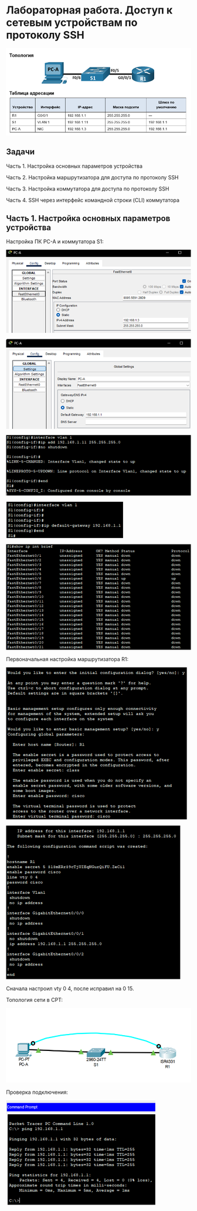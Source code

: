 # Лабораторная работа. Доступ к сетевым устройствам по протоколу SSH

![alt text](https://raw.githubusercontent.com/rpv101101/OTUS-homework/main/lab5/IMG/0_%D0%A2%D0%BE%D0%BF%D0%BE%D0%BB%D0%BE%D0%B3%D0%B8%D1%8F.png)

## Задачи
Часть 1. Настройка основных параметров устройства

Часть 2. Настройка маршрутизатора для доступа по протоколу SSH

Часть 3. Настройка коммутатора для доступа по протоколу SSH

Часть 4. SSH через интерфейс командной строки (CLI) коммутатора

## Часть 1. Настройка основных параметров устройства

Настройка ПК PC-A и коммутатора S1:

![alt text](https://raw.githubusercontent.com/rpv101101/OTUS-homework/main/lab5/IMG/1_%D0%9D%D0%B0%D1%81%D1%82%D1%80%D0%BE%D0%B9%D0%BA%D0%B0_PCA_1.png)

![alt text](https://raw.githubusercontent.com/rpv101101/OTUS-homework/main/lab5/IMG/2_%D0%9D%D0%B0%D1%81%D1%82%D1%80%D0%BE%D0%B9%D0%BA%D0%B0_PCA_2.png)

![alt text](https://raw.githubusercontent.com/rpv101101/OTUS-homework/main/lab5/IMG/3_conf_vlan_1.png)

![alt text](https://raw.githubusercontent.com/rpv101101/OTUS-homework/main/lab5/IMG/4_conf_def_gateway.png)

![alt text](https://raw.githubusercontent.com/rpv101101/OTUS-homework/main/lab5/IMG/5_show_ip_brief.png)

Первоначальная настройка маршрутизатора R1:

![alt text](https://raw.githubusercontent.com/rpv101101/OTUS-homework/main/lab5/IMG/6_R1_setup.png)

![alt text](https://raw.githubusercontent.com/rpv101101/OTUS-homework/main/lab5/IMG/7_R1_setup2.png)

Сначала настроил vty 0 4, после исправил на 0 15.

Топология сети в CPT:

![alt text](https://raw.githubusercontent.com/rpv101101/OTUS-homework/main/lab5/IMG/2022-12-11%2014_09_33-Cisco%20Packet%20Tracer.png)

Проверка подключения:

![alt text](https://raw.githubusercontent.com/rpv101101/OTUS-homework/main/lab5/IMG/8_R1_ping_test.png)


